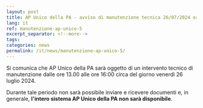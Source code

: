 ```yaml
---
layout: post
title: AP Unico della PA - avviso di manutenzione tecnica 26/07/2024 ore 13:00-16:00
lang: it
ref: manutenzione-ap-unico-5
excerpt_separator: <!--more-->
tags:
categories: news
permalink: /it/news/manutenzione-ap-unico-5/
---
```

Si comunica che AP Unico della PA sarà oggetto di un intervento tecnico di manutenzione dalle ore 13.00 alle ore 16:00 circa del giorno venerdì 26 luglio 2024.

Durante tale periodo non sarà possibile inviare e ricevere documenti e, in generale, **l'intero sistema AP Unico della PA non sarà disponibile**.
